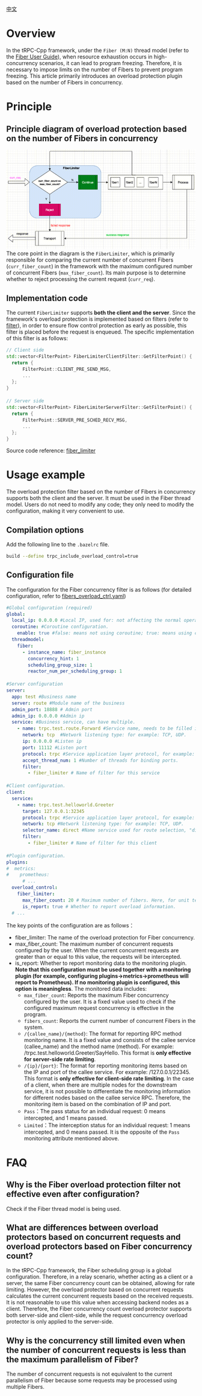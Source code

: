 [中文](../zh/overload_control_fiber_limiter.md)

# Overview

In the tRPC-Cpp framework, under the `Fiber (M:N)` thread model (refer to the [Fiber User Guide](./fiber_user_guide.md)), when resource exhaustion occurs in high-concurrency scenarios, it can lead to program freezing. Therefore, it is necessary to impose limits on the number of Fibers to prevent program freezing. This article primarily introduces an overload protection plugin based on the number of Fibers in concurrency.

# Principle

## Principle diagram of overload protection based on the number of Fibers in concurrency

![fiber_limiter](../images/fiber_limiter.png)
The core point in the diagram is the `FiberLimiter`, which is primarily responsible for comparing the current number of concurrent Fibers (`curr_fiber_count`) in the framework with the maximum configured number of concurrent Fibers (`max_fiber_count`). Its main purpose is to determine whether to reject processing the current request (`curr_req`).

## Implementation code

The current `FiberLimiter` supports **both the client and the server**. Since the framework's overload protection is implemented based on filters (refer to [filter]((./filter.md))), in order to ensure flow control protection as early as possible, this filter is placed before the request is enqueued. The specific implementation of this filter is as follows:

```cpp
// Client side
std::vector<FilterPoint> FiberLimiterClientFilter::GetFilterPoint() {
  return {
      FilterPoint::CLIENT_PRE_SEND_MSG,
      ...
  };
}

// Server side
std::vector<FilterPoint> FiberLimiterServerFilter::GetFilterPoint() {
  return {
      FilterPoint::SERVER_PRE_SCHED_RECV_MSG,
      ...
  };
}
```

Source code reference: [fiber_limiter](../../trpc/overload_control/fiber_limiter/)

# Usage example

The overload protection filter based on the number of Fibers in concurrency supports both the client and the server. It must be used in the Fiber thread model. Users do not need to modify any code; they only need to modify the configuration, making it very convenient to use.

## Compilation options

Add the following line to the `.bazelrc` file.

```sh
build --define trpc_include_overload_control=true
```

## Configuration file

The configuration for the Fiber concurrency filter is as follows (for detailed configuration, refer to [fibers_overload_ctrl.yaml](../../trpc/overload_control/fiber_limiter/fibers_overload_ctrl.yaml))

```yaml
#Global configuration (required)
global:
  local_ip: 0.0.0.0 #Local IP, used for: not affecting the normal operation of the framework, used to obtain the local IP from the framework configuration.
  coroutine: #Coroutine configuration.
    enable: true #false: means not using coroutine; true: means using coroutine.
  threadmodel:
    fiber:
      - instance_name: fiber_instance
        concurrency_hint: 1
        scheduling_group_size: 1
        reactor_num_per_scheduling_group: 1

#Server configuration
server:
  app: test #Business name
  server: route #Module name of the business
  admin_port: 18888 # Admin port
  admin_ip: 0.0.0.0 #Admin ip
  service: #Business service, can have multiple.
    - name: trpc.test.route.Forward #Service name, needs to be filled in according to the format, the first field is default to trpc, the second and third fields are the app and server configurations above, and the fourth field is the user-defined service_name.
      network: tcp  #Network listening type: for example: TCP, UDP.
      ip: 0.0.0.0 #Listen ip
      port: 11112 #Listen port
      protocol: trpc #Service application layer protocol, for example: trpc, http.
      accept_thread_num: 1 #Number of threads for binding ports.
      filter:
        - fiber_limiter # Name of filter for this service

#Client configuration.
client:
  service:
    - name: trpc.test.helloworld.Greeter
      target: 127.0.0.1:32345
      protocol: trpc #Service application layer protocol, for example: trpc, http.
      network: tcp #Network listening type: for example: TCP, UDP.
      selector_name: direct #Name service used for route selection, "direct" for direct connection.
      filter:
        - fiber_limiter # Name of filter for this client

#Plugin configuration.
plugins: 
#  metrics:
#    prometheus:
      # ...
  overload_control:
    fiber_limiter:
      max_fiber_count: 20 # Maximum number of fibers. Here, for unit testing purposes, it is set relatively small. In normal business scenarios, this value should be much larger than 20.
      is_report: true # Whether to report overload information.
  # ...
```

The key points of the configuration are as follows：

- fiber_limiter: The name of the overload protection for Fiber concurrency.
- max_fiber_count: The maximum number of concurrent requests configured by the user. When the current concurrent requests are greater than or equal to this value, the requests will be intercepted.
- is_report: Whether to report monitoring data to the monitoring plugin. **Note that this configuration must be used together with a monitoring plugin (for example, configuring plugins->metrics->prometheus will report to Prometheus). If no monitoring plugin is configured, this option is meaningless**. The monitored data includes:
  - `max_fiber_count`: Reports the maximum Fiber concurrency configured by the user. It is a fixed value used to check if the configured maximum request concurrency is effective in the program.
  - `fibers_count`: Reports the current number of concurrent Fibers in the system.
  - `/{callee_name}/{method}`: The format for reporting RPC method monitoring name. It is a fixed value and consists of the callee service (callee_name) and the method name (method). For example: /trpc.test.helloworld.Greeter/SayHello. This format is **only effective for server-side rate limiting**.
  - `/{ip}/{port}`: The format for reporting monitoring items based on the IP and port of the callee service. For example: /127.0.0.1/22345. This format is **only effective for client-side rate limiting**. In the case of a client, when there are multiple nodes for the downstream service, it is not possible to differentiate the monitoring information for different nodes based on the callee service RPC. Therefore, the monitoring item is based on the combination of IP and port.
  - `Pass`：The pass status for an individual request: 0 means intercepted, and 1 means passed.
  - `Limited`：The interception status for an individual request: 1 means intercepted, and 0 means passed. It is the opposite of the `Pass` monitoring attribute mentioned above.

# FAQ

## Why is the Fiber overload protection filter not effective even after configuration?

Check if the Fiber thread model is being used.

## What are differences between overload protectors based on concurrent requests and overload protectors based on Fiber concurrency count?

In the tRPC-Cpp framework, the Fiber scheduling group is a global configuration. Therefore, in a relay scenario, whether acting as a client or a server, the same Fiber concurrency count can be obtained, allowing for rate limiting. However, the overload protector based on concurrent requests calculates the current concurrent requests based on the received requests. It is not reasonable to use this value when accessing backend nodes as a client. Therefore, the Fiber concurrency count overload protector supports both server-side and client-side, while the request concurrency overload protector is only applied to the server-side.

## Why is the concurrency still limited even when the number of concurrent requests is less than the maximum parallelism of Fiber?

The number of concurrent requests is not equivalent to the current parallelism of Fiber because some requests may be processed using multiple Fibers.

